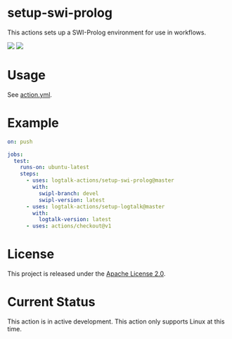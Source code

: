 # setup-swi-prolog

This actions sets up a SWI-Prolog environment for use in workflows.

![](https://github.com/logtalk-actions/setup-swi-prolog/workflows/Test/badge.svg)
![](https://github.com/logtalk-actions/setup-swi-prolog/workflows/Logtalk/badge.svg)

# Usage

See [action.yml](action.yml).

# Example

```yml
on: push

jobs:
  test:
    runs-on: ubuntu-latest
    steps:
      - uses: logtalk-actions/setup-swi-prolog@master
        with:
          swipl-branch: devel
          swipl-version: latest
      - uses: logtalk-actions/setup-logtalk@master
        with:
          logtalk-version: latest
      - uses: actions/checkout@v1
```

# License

This project is released under the [Apache License 2.0](LICENSE).

# Current Status

This action is in active development. This action only supports Linux at this time.
